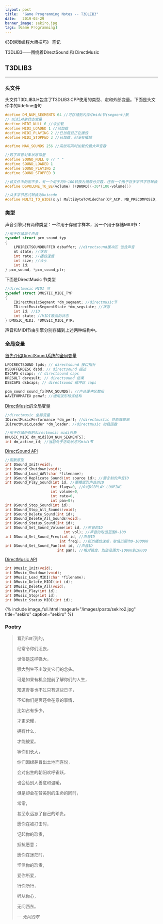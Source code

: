 ```yaml
---
layout: post
title:  "Game Programming Notes -- T3DLIB3"
date:   2019-03-29
banner_image: sekiro.jpg
tags: [Game Programming]
---
```

《3D游戏编程大师技巧》 笔记

T3DLIB3——围绕着DirectSound 和 DirectMusic

<!--more-->

## T3DLIB3

------

### 头文件

头文件T3DLIB3.H包含了T3DLIB3.CPP使用的类型、宏和外部变量。下面是头文件中的#define语句

```c++
#define DM_NUM_SEGMENTS 64 //可存储到内存中midi节(segment)数
// midi对象状态常量
#define MIDI_NULL 0 //未加载
#define MIDI_LOADED 1 //已加载
#define MIDI_PLAYING 2 //已加载且正在播放
#define MIDI_STOPPED 3 //已加载，但没有播放

#define MAX_SOUNDS 256 //系统可同时加载的最大声音数

//数字声音对象状态常量
#define SOUND_NULL 0 // " "
#define SOUND_LOADED 1
#define SOUND_PLAYING 2
#define SOUND_STOPPED 3

//该文件中的宏不多，有一个用于将0~100转换为微软分贝数，还有一个用于将多字节字符转换为宽字符
#define DSVOLUME_TO_BE(volume) ((DWORD)(-30*(100-volume)))

//从多字节格式转换为Unicode
#define MULTI_TO_WIDE(x,y) MultiByteToWideChar(CP_ACP, MB_PRECOMPOSED, y, -1, x, _MAX_PATH)
```

### 类型

声音引擎只有两种类型：一种用于存储字样本，另一个用于存储MIDI节：

```c++
//用于存储单个声音
typedef struct pcm_sound_typ
{
    LPDIRECTSOUNDBUFFER dsbuffer; //directsound缓冲区 包含声音
    nt state; //状态
    int rate; //播放速度
    int size; //大小
    int id; 
} pcm_sound, *pcm_sound_ptr;
```

下面是DirectMusic 节类型

```c++
//directmusic MIDI 节
typedef struct DMUSTIC_MIDI_TYP
{
    IDirectMusicSegment *dm_segment; //directmusic节
    IDirectMusicSegmentState *dm_segstate; //状态
    int id; //ID
    int state; //MIDI歌曲的状态
} DMUSIC_MIDI, *DMUSIC_MIDI_PTR;
```

声音和MIDI节由引擎分别存储到上述两种结构中。

### 全局变量

<u>首先介绍DirectSound系统的全局变量</u>

```c++
LPDIRECTSOUND lpds; // directsound 接口指针
DSBUFFERDESC dsbd; // directsound 描述
DSCAPS dscaps; // directsound caps
HRESULT dsresult; // directsound 结果
DSBCAPS dsbcaps; // directsound 缓冲区 caps

pcm_sound sound_fx[MAX_SOUNDS]; //声音缓冲区数组
WAVEFORMATEX pcmwf; //通用波形格式结构
```

<u>DirectMusic的全局变量</u>

```c++
//directmusic 全局变量
IDirectMusicPerformance *dm_perf; //directmustic 性能管理器
IDirectMusicLoader *dm_loader; //directmusic 加载函数

//用于存储所有的directmusic midi对象
DMUSIC_MIDI dm_midi[DM_NUM_SEGMENTS];
int dm_active_id; //当前处于活动状态的midi节
```

<u>DirectSound API</u>

```c++
//函数原型
int DSound_Init(void);
int Dsound_Shutdown(void);
int DSound_Load_WAV(char *filename);
int DSound_Replicate_Sound(int source_id); //要复制的声音ID
int DSound_Play_Sound(int id, //要播放的声音的ID
                     int flags=0, //0或DSBPLAY_LOOPING
                     int volume=0,
                     int rate=0,
                     int pan=0);
int DSound_Stop_Sound(int id);
int DSound_Stop_All_Sounds(void);
int DSound_Delete_Sound(int id);
int DSound_Delete_All_Sounds(void);
int DSound_Status_Sound(int id);
int DSound_Set_Sound_Volume(int id, //声音的ID
                           int vol); //声音的取值范围0~100
int DSound_Set_Sound_Freq(int id, //声音ID
                         int freq); //新的播放速度，取值范围为0-100000
int DSound_Set_Sound_Pan(int id, //声音ID
                        int pan); //相对强度，取值范围为-10000到10000
```

<u>DirectMusic API</u>

```c++
int DMusic_Init(void);
int DMusic_Shutdown(void);
int DMusic_Load_MIDI(char *filename);
int DMusic_Delete_MIDI(int id);
int DMusic_Delete_All(void);
int DMusic_Play(int id);
int DMusic_Stop(int id);
int DMusic_Status_MIDI(int id);
```



{% include image_full.html imageurl="/images/posts/sekiro2.jpg" title="sekiro" caption="sekiro" %}


### Poetry

>看到和听到的，
>
>经常令你们沮丧，
>
>世俗是这样强大，
>
>强大到生不出改变它们的念头。
>
>可是如果有机会提前了解你们的人生，
>
>知道青春也不过只有这些日子，
>
>不知你们是否还会在意的事情，
>
>比如占有多少，
>
>才更荣耀，
>
>拥有什么，
>
>才能被爱。
>
>等你们长大，
>
>你们因绿芽冒出土地而喜悦，
>
>会对出生的朝阳欢呼雀跃，
>
>也会给别人善意和温暖，
>
>但是却会在赞美别的生命的同时，
>
>常常，
>
>甚至永远忘了自己的珍贵。
>
>愿你在被打击时，
>
>记起你的珍贵，
>
>抵抗恶意；
>
>愿你在迷茫时，
>
>坚信你的珍贵，
>
>爱你所爱，
>
>行你所行，
>
>听从你心，
>
>无问西东。
>
><cite>― 无问西东 </cite>
